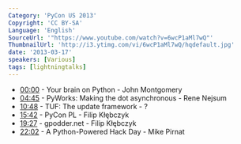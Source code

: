 ```yaml
---
Category: 'PyCon US 2013'
Copyright: 'CC BY-SA'
Language: 'English'
SourceUrl: '"https://www.youtube.com/watch?v=6wcP1aMl7wQ"'
ThumbnailUrl: 'http://i3.ytimg.com/vi/6wcP1aMl7wQ/hqdefault.jpg'
date: '2013-03-17'
speakers: [Various]
tags: [lightningtalks]
---
```

* [00:00](#t=0m) - Your brain on Python - John Montgomery
* [04:45](#t=4m45s) - PyWorks: Making the dot asynchronous - Rene Nejsum
* [10:48](#t=10m48s) - TUF: The update framework - ?
* [15:42](#t=15m42s) - PyCon PL - Filip Kłębczyk
* [19:27](#t=19m27s) - gpodder.net - Filip Kłębczyk
* [22:02](#t=22m2s) - A Python-Powered Hack Day - Mike Pirnat